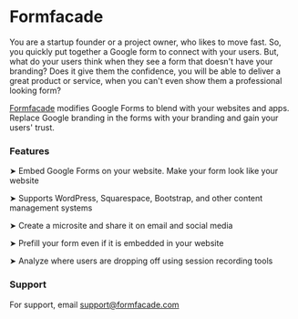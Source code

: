 # Formfacade


You are a startup founder or a project owner, who likes to move fast. So, you quickly put together a Google form to connect with your users. But, what do your users think when they see a form that doesn't have your branding? Does it give them the confidence, you will be able to deliver a great product or service, when you can't even show them a professional looking form?

[Formfacade](https://workspace.google.com/marketplace/app/formfacade/743872305260) modifies Google Forms to blend with your websites and apps. Replace Google branding in the forms with your branding and gain your users' trust. 

### Features

➤ Embed Google Forms on your website. Make your form look like your website

➤ Supports WordPress, Squarespace, Bootstrap, and other content management systems

➤ Create a microsite and share it on email and social media

➤ Prefill your form even if it is embedded in your website

➤ Analyze where users are dropping off using session recording tools

### Support
For support, email support@formfacade.com